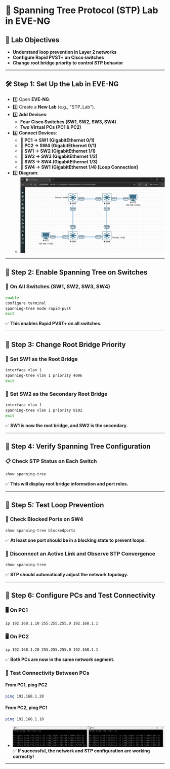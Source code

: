 # 🚀 Spanning Tree Protocol (STP) Lab in EVE-NG

## 🔹 Lab Objectives

- **Understand loop prevention in Layer 2 networks**  
- **Configure Rapid PVST+ on Cisco switches**  
- **Change root bridge priority to control STP behavior**

---

## 🛠 Step 1: Set Up the Lab in EVE-NG

- 1️⃣ Open **EVE-NG**.
- 2️⃣ Create a **New Lab** (e.g., "STP_Lab").
- 3️⃣ **Add Devices**:
   - **Four Cisco Switches (SW1, SW2, SW3, SW4)**
   - **Two Virtual PCs (PC1 & PC2)**
- 4️⃣ **Connect Devices**:
   - 🔌 **PC1 → SW1 (GigabitEthernet 0/1)**
   - 🔌 **PC2 → SW4 (GigabitEthernet 0/1)**
   - 🔌 **SW1 → SW2 (GigabitEthernet 1/1)**
   - 🔌 **SW2 → SW3 (GigabitEthernet 1/2)**
   - 🔌 **SW3 → SW4 (GigabitEthernet 1/3)**
   - 🔌 **SW4 → SW1 (GigabitEthernet 1/4) [Loop Connection]**
- 5️⃣ **Diagram**:
   - ![diagram](imgs/diagram.png)

---

## 🔹 Step 2: Enable Spanning Tree on Switches

### 🔹 **On All Switches (SW1, SW2, SW3, SW4)**
```bash
enable
configure terminal
spanning-tree mode rapid-pvst
exit
```
✅ **This enables Rapid PVST+ on all switches.**

---

## 🔹 Step 3: Change Root Bridge Priority

### 🔹 **Set SW1 as the Root Bridge**
```bash
interface vlan 1
spanning-tree vlan 1 priority 4096
exit
```

### 🔹 **Set SW2 as the Secondary Root Bridge**
```bash
interface vlan 1
spanning-tree vlan 1 priority 8192
exit
```
✅ **SW1 is now the root bridge, and SW2 is the secondary.**

---

## 🔹 Step 4: Verify Spanning Tree Configuration

### 📋 **Check STP Status on Each Switch**
```bash
show spanning-tree
```
✅ **This will display root bridge information and port roles.**

---

## 🔹 Step 5: Test Loop Prevention

### 🔹 **Check Blocked Ports on SW4**
```bash
show spanning-tree blockedports
```
✅ **At least one port should be in a blocking state to prevent loops.**

### 🔹 **Disconnect an Active Link and Observe STP Convergence**
```bash
show spanning-tree
```
✅ **STP should automatically adjust the network topology.**

---

## 🔹 Step 6: Configure PCs and Test Connectivity

### 🖥 **On PC1**
```bash
ip 192.168.1.10 255.255.255.0 192.168.1.1
```

### 🖥 **On PC2**
```bash
ip 192.168.1.20 255.255.255.0 192.168.1.1
```

✅ **Both PCs are now in the same network segment.**

### 🔹 **Test Connectivity Between PCs**

#### **From PC1, ping PC2**
```bash
ping 192.168.1.20
```

#### **From PC2, ping PC1**
```bash
ping 192.168.1.10
```

- ![ping](imgs/ping.png)
✅ **If successful, the network and STP configuration are working correctly!**

---